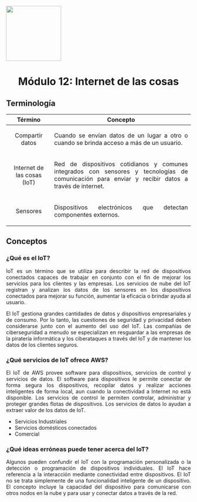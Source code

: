 <p align="left">
  <img src="https://semanadelcannabis.cayetano.edu.pe/assets/img/logo-upch.png" width="150">
  <h1 align="center">Módulo 12: Internet de las cosas</h1>
</p>

## Terminología

| Término  | Concepto  |
| :------------: | :------------: |
| Compartir datos  | <p align="justify">Cuando se envían datos de un lugar a otro o cuando se brinda acceso a más de un usuario.</p>  |
| Internet de las cosas (IoT)  | <p align="justify">Red de dispositivos cotidianos y comunes integrados con sensores y tecnologías de comunicación para enviar y recibir datos a través de internet.</p>  |
| Sensores  | <p align="justify">Dispositivos electrónicos que detectan componentes externos.</p>  |

## Conceptos
### ¿Qué es el IoT?
<p align="justify">IoT es un término que se utiliza para describir la red de dispositivos conectados capaces de trabajar en conjunto con el fin de mejorar los servicios para los clientes y las empresas. Los servicios de nube del IoT registran y analizan los datos de los sensores en los dispositivos conectados para mejorar su función, aumentar la eficacia o brindar ayuda al usuario.</p>
<p align="justify">El IoT gestiona grandes cantidades de datos y dispositivos empresariales y de consumo. Por lo tanto, las cuestiones de seguridad y privacidad deben considerarse junto con el aumento del uso del IoT. Las compañías de ciberseguridad a menudo se especializan en resguardar a las empresas de la piratería informática y los ciberataques a través del IoT y de mantener los datos de los clientes seguros.</p>

### ¿Qué servicios de IoT ofrece AWS?
<p align="justify">El IoT de AWS provee software para dispositivos, servicios de control y servicios de datos. El software para dispositivos le permite conectar de forma segura los dispositivos, recopilar datos y realizar acciones inteligentes de forma local, aun cuando la conectividad a Internet no está disponible. Los servicios de control le permiten controlar, administrar y proteger grandes flotas de dispositivos. Los servicios de datos lo ayudan a extraer valor de los datos de IoT.</p>

- Servicios Industriales
- Servicios domésticos conectados
- Comercial

### ¿Qué ideas erróneas puede tener acerca del IoT?
<p align="justify">Algunos pueden confundir el IoT con la programación personalizada o la detección o programación de dispositivos individuales. El IoT hace referencia a la interacción mediante conectividad entre dispositivos. El IoT no se trata simplemente de una funcionalidad inteligente de un dispositivo. El concepto incluye la capacidad del dispositivo para comunicarse con otros nodos en la nube y para usar y conectar datos a través de la red.</p>
